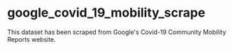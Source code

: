 # google_covid_19_mobility_scrape
This dataset has been scraped from Google's Covid-19 Community Mobility Reports website. 
